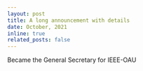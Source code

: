 ```yaml
---
layout: post
title: A long announcement with details
date: October, 2021 
inline: true
related_posts: false
---
```



Became the General Secretary for IEEE-OAU 
